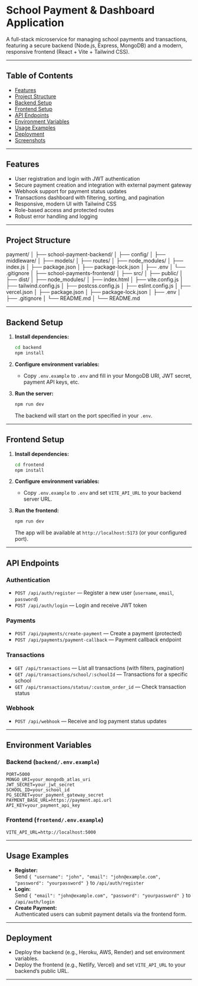 # School Payment & Dashboard Application

A full-stack microservice for managing school payments and transactions, featuring a secure backend (Node.js, Express, MongoDB) and a modern, responsive frontend (React + Vite + Tailwind CSS).

---

## Table of Contents

- [Features](#features)
- [Project Structure](#project-structure)
- [Backend Setup](#backend-setup)
- [Frontend Setup](#frontend-setup)
- [API Endpoints](#api-endpoints)
- [Environment Variables](#environment-variables)
- [Usage Examples](#usage-examples)
- [Deployment](#deployment)
- [Screenshots](#screenshots)

---

## Features

- User registration and login with JWT authentication
- Secure payment creation and integration with external payment gateway
- Webhook support for payment status updates
- Transactions dashboard with filtering, sorting, and pagination
- Responsive, modern UI with Tailwind CSS
- Role-based access and protected routes
- Robust error handling and logging

---

## Project Structure

payment/
│
├── school-payment-backend/
│   ├── config/
│   ├── middleware/
│   ├── models/
│   ├── routes/
│   ├── node_modules/
│   ├── index.js
│   ├── package.json
│   ├── package-lock.json
│   ├── .env
│   └── .gitignore
│
├── school-payments-frontend/
│   ├── src/
│   ├── public/
│   ├── dist/
│   ├── node_modules/
│   ├── index.html
│   ├── vite.config.js
│   ├── tailwind.config.js
│   ├── postcss.config.js
│   ├── eslint.config.js
│   ├── vercel.json
│   ├── package.json
│   ├── package-lock.json
│   ├── .env
│   ├── .gitignore
│   └── README.md
│
└── README.md

---

## Backend Setup

1. **Install dependencies:**
   ```bash
   cd backend
   npm install
   ```

2. **Configure environment variables:**
   - Copy `.env.example` to `.env` and fill in your MongoDB URI, JWT secret, payment API keys, etc.

3. **Run the server:**
   ```bash
   npm run dev
   ```
   The backend will start on the port specified in your `.env`.

---

## Frontend Setup

1. **Install dependencies:**
   ```bash
   cd frontend
   npm install
   ```

2. **Configure environment variables:**
   - Copy `.env.example` to `.env` and set `VITE_API_URL` to your backend server URL.

3. **Run the frontend:**
   ```bash
   npm run dev
   ```
   The app will be available at `http://localhost:5173` (or your configured port).

---

## API Endpoints

### Authentication

- `POST /api/auth/register` — Register a new user (`username`, `email`, `password`)
- `POST /api/auth/login` — Login and receive JWT token

### Payments

- `POST /api/payments/create-payment` — Create a payment (protected)
- `POST /api/payments/payment-callback` — Payment callback endpoint

### Transactions

- `GET /api/transactions` — List all transactions (with filters, pagination)
- `GET /api/transactions/school/:schoolId` — Transactions for a specific school
- `GET /api/transactions/status/:custom_order_id` — Check transaction status

### Webhook

- `POST /api/webhook` — Receive and log payment status updates

---

## Environment Variables

### Backend (`backend/.env.example`)
```
PORT=5000
MONGO_URI=your_mongodb_atlas_uri
JWT_SECRET=your_jwt_secret
SCHOOL_ID=your_school_id
PG_SECRET=your_payment_gateway_secret
PAYMENT_BASE_URL=https://payment.api.url
API_KEY=your_payment_api_key
```

### Frontend (`frontend/.env.example`)
```
VITE_API_URL=http://localhost:5000
```

---

## Usage Examples

- **Register:**  
  Send `{ "username": "john", "email": "john@example.com", "password": "yourpassword" }` to `/api/auth/register`
- **Login:**  
  Send `{ "email": "john@example.com", "password": "yourpassword" }` to `/api/auth/login`
- **Create Payment:**  
  Authenticated users can submit payment details via the frontend form.

---

## Deployment

- Deploy the backend (e.g., Heroku, AWS, Render) and set environment variables.
- Deploy the frontend (e.g., Netlify, Vercel) and set `VITE_API_URL` to your backend’s public URL.

---

